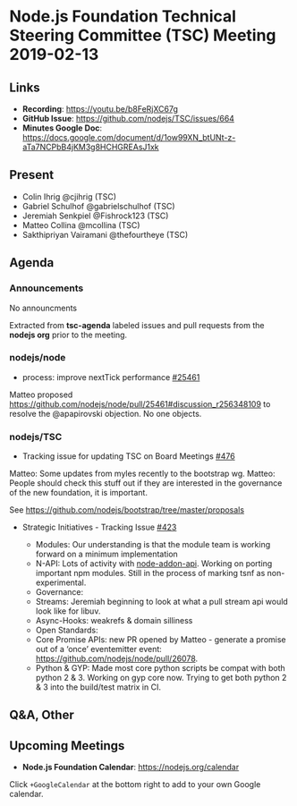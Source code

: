 # Node.js Foundation Technical Steering Committee (TSC) Meeting 2019-02-13

## Links

* **Recording**: https://youtu.be/b8FeRjXC67g
* **GitHub Issue**: https://github.com/nodejs/TSC/issues/664
* **Minutes Google Doc**: https://docs.google.com/document/d/1ow99XN_btUNt-z-aTa7NCPbB4jKM3g8HCHGREAsJ1xk

## Present

* Colin Ihrig @cjihrig (TSC)
* Gabriel Schulhof @gabrielschulhof (TSC)
* Jeremiah Senkpiel @Fishrock123 (TSC)
* Matteo Collina @mcollina (TSC)
* Sakthipriyan Vairamani @thefourtheye (TSC)

## Agenda

### Announcements
 
No announcments


Extracted from **tsc-agenda** labeled issues and pull requests from the **nodejs org** prior to the meeting.

### nodejs/node

* process: improve nextTick performance [#25461](https://github.com/nodejs/node/pull/25461)

Matteo proposed https://github.com/nodejs/node/pull/25461#discussion_r256348109 to resolve the @apapirovski objection. No one objects.

### nodejs/TSC

* Tracking issue for updating TSC on Board Meetings [#476](https://github.com/nodejs/TSC/issues/476)

Matteo: Some updates from myles recently to the bootstrap wg.
Matteo: People should check this stuff out if they are interested in the governance of the new foundation, it is important.

See https://github.com/nodejs/bootstrap/tree/master/proposals

* Strategic Initiatives - Tracking Issue [#423](https://github.com/nodejs/TSC/issues/423)

  - Modules: Our understanding is that the module team is working forward on a minimum implementation
  - N-API: Lots of activity with [node-addon-api](https://www.npmjs.com/package/node-addon-api). Working on porting important npm modules. Still in the process of marking tsnf as non-experimental.
  - Governance:
  - Streams: Jeremiah beginning to look at what a pull stream api would look like for libuv.
  - Async-Hooks: weakrefs & domain silliness
  - Open Standards:
  - Core Promise APIs: new PR opened by Matteo - generate a promise out of a ‘once’ eventemitter event: https://github.com/nodejs/node/pull/26078.
  - Python & GYP: Made most core python scripts be compat with both python 2 & 3. Working on gyp core now. Trying to get both python 2 & 3 into the build/test matrix in CI.


## Q&A, Other

## Upcoming Meetings

* **Node.js Foundation Calendar**: https://nodejs.org/calendar

Click `+GoogleCalendar` at the bottom right to add to your own Google calendar.


